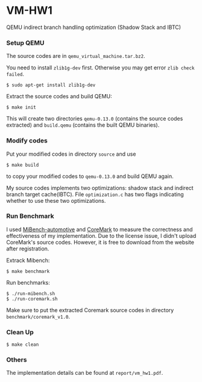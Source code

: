 # VM-HW1
QEMU indirect branch handling optimization (Shadow Stack and IBTC)


### Setup QEMU
The source codes are in `qemu_virtual_machine.tar.bz2`.

You need to install `zlib1g-dev` first. Otherwise you may get error `zlib check failed`.
```
$ sudo apt-get install zlib1g-dev
```
Extract the source codes and build QEMU:
```
$ make init
```
This will create two directories `qemu-0.13.0` (contains the source codes extracted) and `build.qemu` (contains the built QEMU binaries).


### Modify codes
Put your modified codes in directory `source` and use
```
$ make build
```
to copy your modified codes to `qemu-0.13.0` and build QEMU again.

My source codes implements two optimizations: shadow stack and indirect branch target cache(IBTC).
File `optimization.c` has two flags indicating whether to use these two optimizations.


### Run Benchmark
I used
[MiBench-automotive](http://vhosts.eecs.umich.edu/mibench/source.html) and 
[CoreMark](http://www.eembc.org/coremark/download.php)
to measure the correctness and effectiveness of my implementation.
Due to the license issue, I didn't upload CoreMark's source codes. However, it is free to download from the website after registration.

Extrack Mibench: 
```
$ make benchmark
```

Run benchmarks:
```
$ ./run-mibench.sh 
$ ./run-coremark.sh
```

Make sure to put the extracted Coremark source codes in directory `benchmark/coremark_v1.0`.


### Clean Up
```
$ make clean
```

### Others
The implementation details can be found at `report/vm_hw1.pdf`.



